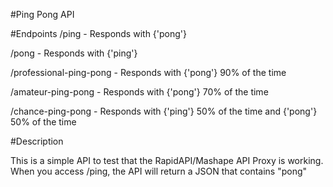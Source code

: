 #Ping Pong API

#Endpoints
/ping - Responds with {'pong'}

/pong - Responds with {'ping'}

/professional-ping-pong - Responds with {'pong'} 90% of the time

/amateur-ping-pong - Responds with {'pong'} 70% of the time

/chance-ping-pong - Responds with {'ping'} 50% of the time and {'pong'} 50% of the time

#Description

This is a simple API to test that the RapidAPI/Mashape API Proxy is working. When you access /ping, the API will return a JSON that contains "pong"
